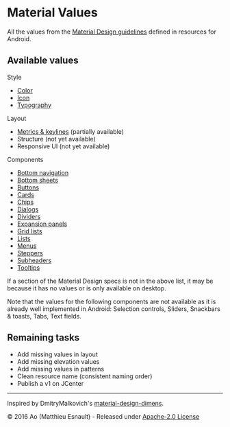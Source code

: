 Material Values
===============

All the values from the [Material Design guidelines](https://material.google.com) defined in resources for Android.


Available values
----------------

Style
- [Color](https://github.com/Aohayou/MaterialValues/blob/master/materialvalues/src/main/res-style/values/colors.xml)
- [Icon](https://github.com/Aohayou/MaterialValues/blob/master/materialvalues/src/main/res-style/values/icons.xml)
- [Typography](https://github.com/Aohayou/MaterialValues/blob/master/materialvalues/src/main/res-style/values/typography.xml)

Layout
- [Metrics & keylines](https://github.com/Aohayou/MaterialValues/blob/master/materialvalues/src/main/res-layout/values/keylines.xml) (partially available)
- Structure (not yet available)
- Responsive UI (not yet available)

Components
- [Bottom navigation](https://github.com/Aohayou/MaterialValues/blob/master/materialvalues/src/main/res-component/values/bottom_navigation.xml)
- [Bottom sheets](https://github.com/Aohayou/MaterialValues/blob/master/materialvalues/src/main/res-component/values/bottom_sheet.xml)
- [Buttons](https://github.com/Aohayou/MaterialValues/blob/master/materialvalues/src/main/res-component/values/button.xml)
- [Cards](https://github.com/Aohayou/MaterialValues/blob/master/materialvalues/src/main/res-component/values/card.xml)
- [Chips](https://github.com/Aohayou/MaterialValues/blob/master/materialvalues/src/main/res-component/values/dialog.xml)
- [Dialogs](https://github.com/Aohayou/MaterialValues/blob/master/materialvalues/src/main/res-component/values/dialog.xml)
- [Dividers](https://github.com/Aohayou/MaterialValues/blob/master/materialvalues/src/main/res-component/values/divider.xml)
- [Expansion panels](https://github.com/Aohayou/MaterialValues/blob/master/materialvalues/src/main/res-component/values/expansion_panel.xml)
- [Grid lists](https://github.com/Aohayou/MaterialValues/blob/master/materialvalues/src/main/res-component/values/grid_list.xml)
- [Lists](https://github.com/Aohayou/MaterialValues/blob/master/materialvalues/src/main/res-component/values/list.xml)
- [Menus](https://github.com/Aohayou/MaterialValues/blob/master/materialvalues/src/main/res-component/values/menu.xml)
- [Steppers](https://github.com/Aohayou/MaterialValues/blob/master/materialvalues/src/main/res-component/values/stepper.xml)
- [Subheaders](https://github.com/Aohayou/MaterialValues/blob/master/materialvalues/src/main/res-component/values/subheader.xml)
- [Tooltips](https://github.com/Aohayou/MaterialValues/blob/master/materialvalues/src/main/res-component/values/tooltip.xml)


If a section of the Material Design specs is not in the above list, it may be because it has no values or is only available on desktop.

Note that the values for the following components are not available as it is already well implemented in Android: Selection controls, Sliders, Snackbars & toasts, Tabs, Text fields.


Remaining tasks
---------------

- Add missing values in layout
- Add missing elevation values
- Add missing values in patterns
- Clean resource name (consistent naming order)
- Publish a v1 on JCenter


-----

Inspired by DmitryMalkovich's [material-design-dimens](https://github.com/DmitryMalkovich/material-design-dimens).

© 2016 Ao (Matthieu Esnault) - Released under [Apache-2.0 License](https://raw.githubusercontent.com/Aohayou/MaterialValues/master/LICENSE)

